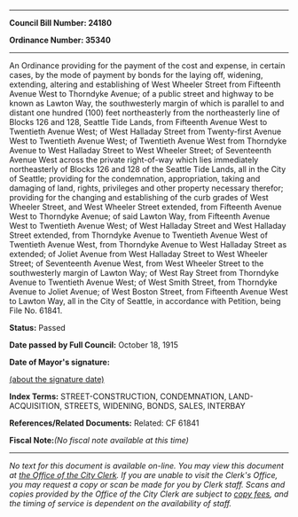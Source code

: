 

********

**Council Bill Number: 24180**
   
**Ordinance Number: 35340**
********

 An Ordinance providing for the payment of the cost and expense, in certain cases, by the mode of payment by bonds for the laying off, widening, extending, altering and establishing of West Wheeler Street from Fifteenth Avenue West to Thorndyke Avenue; of a public street and highway to be known as Lawton Way, the southwesterly margin of which is parallel to and distant one hundred (100) feet northeasterly from the northeasterly line of Blocks 126 and 128, Seattle Tide Lands, from Fifteenth Avenue West to Twentieth Avenue West; of West Halladay Street from Twenty-first Avenue West to Twentieth Avenue West; of Twentieth Avenue West from Thorndyke Avenue to West Halladay Street to West Wheeler Street; of Seventeenth Avenue West across the private right-of-way which lies immediately northeasterly of Blocks 126 and 128 of the Seattle Tide Lands, all in the City of Seattle; providing for the condemnation, appropriation, taking and damaging of land, rights, privileges and other property necessary therefor; providing for the changing and establishing of the curb grades of West Wheeler Street, and West Wheeler Street extended, from Fifteenth Avenue West to Thorndyke Avenue; of said Lawton Way, from Fifteenth Avenue West to Twentieth Avenue West; of West Halladay Street and West Halladay Street extended, from Thorndyke Avenue to Twentieth Avenue West of Twentieth Avenue West, from Thorndyke Avenue to West Halladay Street as extended; of Joliet Avenue from West Halladay Street to West Wheeler Street; of Seventeenth Avenue West, from West Wheeler Street to the southwesterly margin of Lawton Way; of West Ray Street from Thorndyke Avenue to Twentieth Avenue West; of West Smith Street, from Thorndyke Avenue to Joliet Avenue; of West Boston Street, from Fifteenth Avenue West to Lawton Way, all in the City of Seattle, in accordance with Petition, being File No. 61841.

**Status:** Passed
   
**Date passed by Full Council:** October 18, 1915
   
**Date of Mayor's signature:**
   
[(about the signature date)](/~public/approvaldate.htm)
   
   
   
   
**Index Terms:** STREET-CONSTRUCTION, CONDEMNATION, LAND-ACQUISITION, STREETS, WIDENING, BONDS, SALES, INTERBAY

**References/Related Documents:** Related: CF 61841

**Fiscal Note:**_(No fiscal note available at this time)_
********

_No text for this document is available on-line. You may view this document at [the Office of the City Clerk](http://www.seattle.gov/leg/clerk/contactUs.htm). If you are unable to visit the Clerk's Office, you may request a copy or scan be made for you by Clerk staff. Scans and copies provided by the Office of the City Clerk are subject to [copy fees](http://clerk.seattle.gov/~public/clerkfees.htm), and the timing of service is dependent on the availability of staff._


